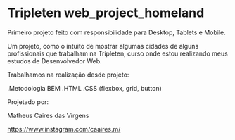 # Tripleten web_project_homeland
Primeiro projeto feito com responsibilidade para Desktop, Tablets e Mobile.

Um projeto, como o intuito de mostrar algumas cidades de alguns profissionais que trabalham na Tripleten, curso onde estou realizando meus estudos de Desenvolvedor Web.

Trabalhamos na realização desde projeto: 

.Metodologia BEM
.HTML
.CSS (flexbox, grid, button)

Projetado por: 

Matheus Caires das Virgens

https://www.instagram.com/caaires.m/
